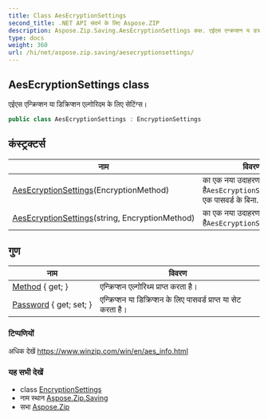 ```yaml
---
title: Class AesEcryptionSettings
second_title: .NET API संदर्भ के लिए Aspose.ZIP
description: Aspose.Zip.Saving.AesEcryptionSettings कक्ष. एईएस एन्क्रप्शन य डक्रप्शन एल्गरदम के लए सेटंग्स
type: docs
weight: 360
url: /hi/net/aspose.zip.saving/aesecryptionsettings/
---
```

## AesEcryptionSettings class

एईएस एन्क्रिप्शन या डिक्रिप्शन एल्गोरिदम के लिए सेटिंग्स।

```csharp
public class AesEcryptionSettings : EncryptionSettings
```

## कंस्ट्रक्टर्स

| नाम | विवरण |
| --- | --- |
| [AesEcryptionSettings](aesecryptionsettings/#constructor)(EncryptionMethod) | का एक नया उदाहरण प्रारंभ करता है`AesEcryptionSettings`कक्षा एक पासवर्ड के बिना. |
| [AesEcryptionSettings](aesecryptionsettings/#constructor_1)(string, EncryptionMethod) | का एक नया उदाहरण प्रारंभ करता है`AesEcryptionSettings` वर्ग. |

## गुण

| नाम | विवरण |
| --- | --- |
| [Method](../../aspose.zip.saving/encryptionsettings/method/) { get; } | एन्क्रिप्शन एल्गोरिथ्म प्राप्त करता है। |
| [Password](../../aspose.zip.saving/encryptionsettings/password/) { get; set; } | एन्क्रिप्शन या डिक्रिप्शन के लिए पासवर्ड प्राप्त या सेट करता है। |

### टिप्पणियों

अधिक देखें https://www.winzip.com/win/en/aes_info.html

### यह सभी देखें

* class [EncryptionSettings](../encryptionsettings/)
* नाम स्थान [Aspose.Zip.Saving](../../aspose.zip.saving/)
* सभा [Aspose.Zip](../../)


